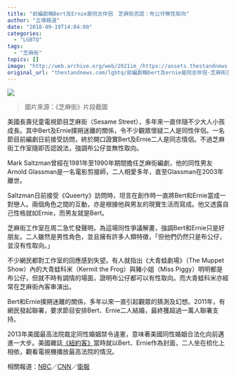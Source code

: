 ```yaml
---
title: "前編劇稱Bert及Ernie是同志伴侶　芝麻街否認：布公仔無性取向"
author: "立場報道"
date: "2018-09-19T14:04:00"
categories:
  - "LGBTQ"
tags:
  - "芝麻街"
topics: []
image: "http://web.archive.org/web/2021im_/https://assets.thestandnews.com/media/photos/seasame_bBJfP.png"
original_url: "thestandnews.com/lgbtq/前編劇稱bert及ernie是同志伴侶-芝麻街否認-布公仔無性取向"
---
```

![](http://web.archive.org/web/2021im_/https://assets.thestandnews.com/media/photos/seasame_bBJfP.png)
> 圖片來源：《芝麻街》片段截圖

美國長壽兒童電視節目芝麻街（Sesame Street），多年來一直伴隨不少大人小孩成長。其中Bert及Ernie撲朔迷離的關係，令不少觀眾懷疑二人是同性伴侶。一名節目前編劇日前接受訪問，終於開口證實Bert及Ernie二人是同志情侶。不過芝麻街工作室隨即否認說法，強調布公仔並無性取向。

Mark Saltzman曾經在1981年至1990年期間擔任芝麻街編劇，他的同性男友Arnold Glassman是一名電影剪接師，二人相愛多年，直至Glassman在2003年離世。

Saltzman日前接受《Queerty》訪問時，坦言在創作時一直將Bert和Ernie當成一對戀人。兩個角色之間的互動，亦是根據他與男友的現實生活而寫成。他又透露自己性格就如Ernie，而男友就是Bert。

芝麻街工作室在周二急忙發聲明，為這場同性爭議解畫，強調Bert和Ernie只是好朋友。二人雖然是男性角色，並且擁有許多人類特徵，「但他們仍然只是布公仔，並沒有性取向。」

不少網民都對工作室的回應感到失望。有人就指出《大青蛙劇場》（The Muppet Show）內的大青蛙科米（Kermit the Frog）與豬小姐（Miss Piggy）明明都是布公仔，但就不時有調情的場面，證明布公仔都可以有性取向。而大青蛙科米亦經常在芝麻街內客串演出。

Bert和Ernie撲朔迷離的關係，多年以來一直引起觀眾的猜測及幻想。2011年，有網民發起聯署，要求節目安排Bert、Ernie二人結婚，最終獲超過一萬人聯署支持。

2013年美國最高法院裁定同性婚姻禁令違憲，意味著美國同性婚姻合法化向前邁進一大步。美國雜誌[《紐約客》](http://web.archive.org/web/20211229132313/https://www.newyorker.com/culture/culture-desk/cover-story-bert-and-ernies-moment-of-joy)當時就以Bert、Ernie作為封面，二人坐在梳化上相依，觀看電視機播放最高法院的情況。

相關報道：[NBC](http://web.archive.org/web/20211229132313/https://www.nbcnews.com/feature/nbc-out/bert-ernie-are-gay-couple-sesame-street-writer-claims-n910701)／[CNN](http://web.archive.org/web/20211229132313/https://edition.cnn.com/2018/09/18/entertainment/bert-and-ernie-not-gay/index.html)／[衛報](http://web.archive.org/web/20211229132313/https://www.theguardian.com/tv-and-radio/2018/sep/18/sesame-street-bert-and-ernie-remain-puppets-and-do-not-have-a-sexual-orientation)